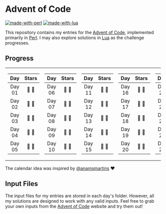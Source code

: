 # Advent of Code
[![made-with-perl](https://img.shields.io/badge/Made%20with-Perl-1f425f.svg?color=green)](https://www.perl.org/)
[![made-with-lua](https://img.shields.io/badge/Made%20with-Lua-1f425f.svg?color=blue)](https://www.lua.org/)

This repository contains my entries for the [Advent of Code](https://adventofcode.com/), implemented primarily in [Perl](https://www.perl.org/). I may also explore solutions in [Lua](https://www.lua.org/) as the challenge progresses.

## Progress

<table style="border:none!important;">
<tr style="border:none!important;">
<td style="border:none!important;">

| Day | Stars |
| :-: | :-: |
| Day 01 | :star2: :star2: |
| Day 02 | :star2: :star2: |
| Day 03 | :star2: :star2: |
| Day 04 | :gift: :gift: |
| Day 05 | :gift: :gift: |

</td>
<td style="border:none!important;">

| Day | Stars |
| :-: | :-: |
| Day 06 | :gift: :gift: |
| Day 07 | :gift: :gift: |
| Day 08 | :gift: :gift: |
| Day 09 | :gift: :gift: |
| Day 10 | :gift: :gift: |

</td>

<td style="border:none!important;">

| Day | Stars |
| :-: | :-: |
| Day 11 | :gift: :gift: |
| Day 12 | :gift: :gift: |
| Day 13 | :gift: :gift: |
| Day 14 | :gift: :gift: |
| Day 15 | :gift: :gift: |

</td>

<td style="border:none!important;">

| Day | Stars |
| :-: | :-: |
| Day 16 | :gift: :gift: |
| Day 17 | :gift: :gift: |
| Day 18 | :gift: :gift: |
| Day 19 | :gift: :gift: |
| Day 20 | :gift: :gift: |

</td>

<td style="border:none!important;">

| Day | Stars |
| :-: | :-: |
| Day 21 | :gift: :gift: |
| Day 22 | :gift: :gift: |
| Day 23 | :gift: :gift: |
| Day 24 | :gift: :gift: |
| Day 25 | :gift: :gift: |

</td>
</tr> 
</table>

The calendar idea was inspired by [@anamsmartins](https://github.com/anamsmartins/adventOfCode2024) :heart:

## Input Files

The input files for my entries are stored in each day's folder. However, all my solutions are designed to work with any valid inputs. Feel free to grab your own inputs from the [Advent of Code](https://adventofcode.com/) website and try them out!